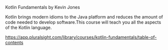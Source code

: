 Kotlin Fundamentals
by Kevin Jones

Kotlin brings modern idioms to the Java platform and reduces the amount of code needed to develop software.This course will teach you all the aspects of the Kotlin language.

https://app.pluralsight.com/library/courses/kotlin-fundamentals/table-of-contents